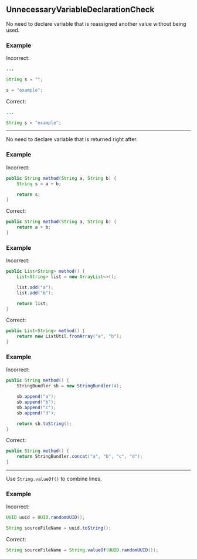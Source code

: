 ## UnnecessaryVariableDeclarationCheck

No need to declare variable that is reassigned another value without being used.

### Example

Incorrect:

```java
...

String s = "";

s = "example";
```

Correct:

```java
...

String s = "example";
```

---

No need to declare variable that is returned right after.

### Example

Incorrect:

```java
public String method(String a, String b) {
	String s = a + b;

	return s;
}
```

Correct:

```java
public String method(String a, String b) {
	return a + b;
}
```

### Example

Incorrect:

```java
public List<String> method() {
	List<String> list = new ArrayList<>();

	list.add("a");
	list.add("b");

	return list;
}
```

Correct:

```java
public List<String> method() {
	return new ListUtil.fromArray("a", "b");
}
```

### Example

Incorrect:

```java
public String method() {
	StringBundler sb = new StringBundler(4);

	sb.append("a");
	sb.append("b");
	sb.append("c");
	sb.append("d");

	return sb.toString();
}
```

Correct:

```java
public String method() {
	return StringBundler.concat("a", "b", "c", "d");
}
```

---

Use `String.valueOf()` to combine lines.

### Example

Incorrect:

```java
UUID uuid = UUID.randomUUID();

String sourceFileName = uuid.toString();
```

Correct:

```java
String sourceFileName = String.valueOf(UUID.randomUUID());
```
